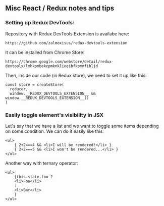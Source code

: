 ## Misc React / Redux notes and tips

### Setting up Redux DevTools:

Repository with Redux DevTools Extension is availabe here:

	https://github.com/zalmoxisus/redux-devtools-extension

It can be installed from Chrome Store:

	https://chrome.google.com/webstore/detail/redux-devtools/lmhkpmbekcpmknklioeibfkpmmfibljd

Then, inside our code (in Redux store), we need to set it up like this:

	const store = createStore(
	  reducer,
	  window.__REDUX_DEVTOOLS_EXTENSION__ && window.__REDUX_DEVTOOLS_EXTENSION__()
	)

### Easily toggle element's visibility in JSX

Let's say that we have a list and we want to toggle some items depending on some condition. We can do it easily like this:

	<ul>
		{ 2+2===4 && <li>I will be rendered!</li> }
		{ 2+2===5 && <li>I won't be rendered...</li> }
	</ul>

Another way with ternary operator:

	<ul>
		{this.state.foo ?
		<li>Foo</li>
		:
		<li>Bar</li>
		}
	</ul>